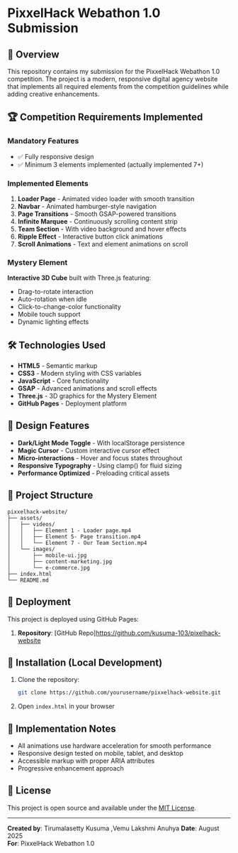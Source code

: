# PixxelHack Webathon 1.0 Submission

## 🌟 Overview

This repository contains my submission for the PixxelHack Webathon 1.0 competition. The project is a modern, responsive digital agency website that implements all required elements from the competition guidelines while adding creative enhancements.

## 🏆 Competition Requirements Implemented

### Mandatory Features
- ✅ Fully responsive design
- ✅ Minimum 3 elements implemented (actually implemented 7+)

### Implemented Elements
1. **Loader Page** - Animated video loader with smooth transition
2. **Navbar** - Animated hamburger-style navigation
3. **Page Transitions** - Smooth GSAP-powered transitions
4. **Infinite Marquee** - Continuously scrolling content strip
5. **Team Section** - With video background and hover effects
6. **Ripple Effect** - Interactive button click animations
7. **Scroll Animations** - Text and element animations on scroll

### Mystery Element
**Interactive 3D Cube** built with Three.js featuring:
- Drag-to-rotate interaction
- Auto-rotation when idle
- Click-to-change-color functionality
- Mobile touch support
- Dynamic lighting effects

## 🛠 Technologies Used

- **HTML5** - Semantic markup
- **CSS3** - Modern styling with CSS variables
- **JavaScript** - Core functionality
- **GSAP** - Advanced animations and scroll effects
- **Three.js** - 3D graphics for the Mystery Element
- **GitHub Pages** - Deployment platform

## 🎨 Design Features

- **Dark/Light Mode Toggle** - With localStorage persistence
- **Magic Cursor** - Custom interactive cursor effect
- **Micro-interactions** - Hover and focus states throughout
- **Responsive Typography** - Using clamp() for fluid sizing
- **Performance Optimized** - Preloading critical assets

## 📂 Project Structure

```
pixxelhack-website/
├── assets/
│   ├── videos/
│   │   ├── Element 1 - Loader page.mp4 
│   │   ├── Element 5- Page transition.mp4
│   │   └── Element 7 - Our Team Section.mp4
│   └── images/
│       ├── mobile-ui.jpg
│       ├── content-marketing.jpg
│       └── e-commerce.jpg
├── index.html
└── README.md
```

## 🚀 Deployment

This project is deployed using GitHub Pages:

1. **Repository**: [GitHub Repo]https://github.com/kusuma-103/pixelhack-website
## 🔧 Installation (Local Development)

1. Clone the repository:
   ```bash
   git clone https://github.com/yourusername/pixxelhack-website.git
   ```
2. Open `index.html` in your browser

## 📝 Implementation Notes

- All animations use hardware acceleration for smooth performance
- Responsive design tested on mobile, tablet, and desktop
- Accessible markup with proper ARIA attributes
- Progressive enhancement approach



## 📜 License

This project is open source and available under the [MIT License](LICENSE).

---

**Created by**:  Tirumalasetty Kusuma ,Vemu Lakshmi Anuhya
**Date**: August 2025  
**For**: PixxelHack Webathon 1.0
